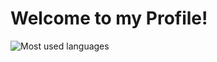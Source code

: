 # Welcome to my Profile!

![Most used languages](https://github-readme-stats.vercel.app/api/top-langs/?username=mkapra&hide_border=true&layout=compact&card_width=400)
